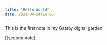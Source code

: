 ```yaml
---
title: "Hello World"
date: 2021-04-24T16:06
---
```


This is the first note in my Gatsby digital garden

[[second note]]